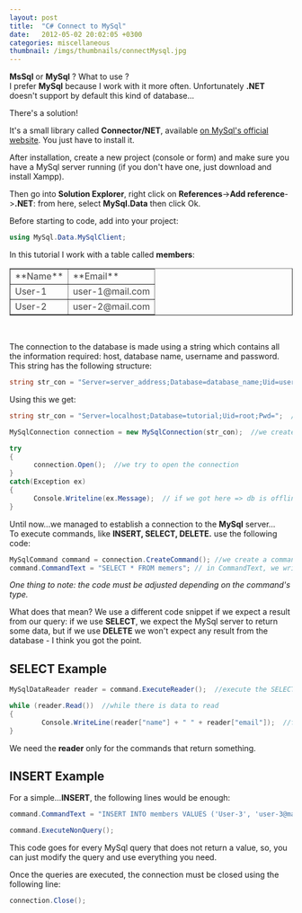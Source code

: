 ```yaml
---
layout: post
title:  "C# Connect to MySql"
date:   2012-05-02 20:02:05 +0300
categories: miscellaneous
thumbnail: /imgs/thumbnails/connectMysql.jpg
---
```


**MsSql** or **MySql** ? What to use ?  
I prefer **MySql** because I work with it more often. Unfortunately **.NET** doesn't support by default this kind of database...

There's a solution!

It's a small library called **Connector/NET**, available [on MySql's official website](http://dev.mysql.com/downloads/connector/net/1.0.html#downloads). You just have to install it.

After installation, create a new project (console or form) and make sure you have a MySql server running (if you don't have one, just download and install Xampp).

Then go into **Solution Explorer**, right click on **References**->**Add reference**->**.NET**: from here, select **MySql.Data** then click Ok.

Before starting to code, add into your project:

```csharp
using MySql.Data.MySqlClient;
```

In this tutorial I work with a table called **members**:

<table style="border-collapse:collapse;color: #444;" border="1" cellpadding="3" cellspacing="10">

<tbody>

<tr>

<td>**Name**</td>

<td>**Email**</td>

</tr>

<tr>

<td>User-1</td>

<td>user-1@mail.com</td>

</tr>

<tr>

<td>User-2</td>

<td>user-2@mail.com</td>

</tr>

</tbody>

</table>

&nbsp;

The connection to the database is made using a string which contains all the information required: host, database name, username and password.  
This string has the following structure:

```csharp
string str_con = "Server=server_address;Database=database_name;Uid=username;Pwd=password";
```

Using this we get:

```csharp
string str_con = "Server=localhost;Database=tutorial;Uid=root;Pwd=";  //my server has no password 

MySqlConnection connection = new MySqlConnection(str_con);  //we create a MySql connection

try  
{
      connection.Open();  //we try to open the connection
}
catch(Exception ex)
{
      Console.Writeline(ex.Message);  // if we got here => db is offline
}
```

Until now...we managed to establish a connection to the **MySql** server...  
To execute commands, like **INSERT, SELECT, DELETE.** use the following code:

```csharp
MySqlCommand command = connection.CreateCommand(); //we create a command
command.CommandText = "SELECT * FROM memers"; // in CommandText, we write the Query
```

_One thing to note: the code must be adjusted depending on the command's type._

What does that mean? We use a different code snippet if we expect a result from our query: if we use **SELECT**, we expect the MySql server to return some data, but if we use **DELETE** we won't expect any result from the database - I think you got the point.

## SELECT Example

```csharp
MySqlDataReader reader = command.ExecuteReader();  //execute the SELECT command, which returns the data into the reader

while (reader.Read())  //while there is data to read
{
        Console.WriteLine(reader["name"] + " " + reader["email"]);  //finally, displaying what we got from our server
}
```

We need the **reader** only for the commands that return something.

## INSERT Example

For a simple...**INSERT**, the following lines would be enough:

```csharp
command.CommandText = "INSERT INTO members VALUES ('User-3', 'user-3@mail.com')";  //we add a new member in our table

command.ExecuteNonQuery();
```

This code goes for every MySql query that does not return a value, so, you can just modify the query and use everything you need.

Once the queries are executed, the connection must be closed using the following line:

```csharp
connection.Close();
```